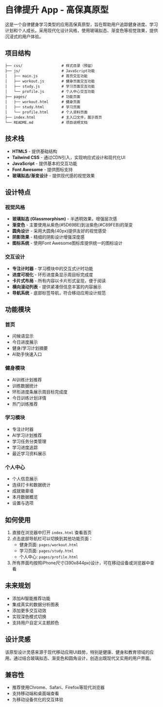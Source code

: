 # 自律提升 App - 高保真原型

这是一个自律健身学习类型的应用高保真原型，旨在帮助用户追踪健身进度、学习计划和个人成长。采用现代化设计风格，使用玻璃拟态、渐变色等视觉效果，提供沉浸式的用户体验。

## 项目结构

```
├── css/                  # 样式目录（预留）
├── js/                   # JavaScript功能
│   ├── main.js           # 首页交互功能
│   ├── workout.js        # 健身页面交互功能
│   ├── study.js          # 学习页面交互功能
│   └── profile.js        # 个人中心交互功能
├── pages/                # 功能页面
│   ├── workout.html      # 健身页面
│   ├── study.html        # 学习页面
│   └── profile.html      # 个人资料页面
├── index.html            # 主入口文件，展示首页
└── README.md             # 项目说明文档
```

## 技术栈

- **HTML5** - 提供基础结构
- **Tailwind CSS** - 通过CDN引入，实现响应式设计和现代化UI
- **JavaScript** - 提供基本的交互功能
- **Font Awesome** - 提供图标支持
- **玻璃拟态/渐变设计** - 提供现代感的视觉效果

## 设计特点

### 视觉风格

- **玻璃拟态 (Glassmorphism)** - 半透明效果，增强层次感
- **渐变色** - 主要使用从紫色(#5D69BE)到淡紫色(#C89FEB)的渐变
- **圆角设计** - 采用大圆角(40px)提供友好的视觉感受
- **阴影效果** - 精细的阴影设计增强深度感
- **图标系统** - 使用Font Awesome图标库提供统一的图标设计

### 交互设计

- **专注计时器** - 学习模块中的交互式计时功能
- **进度可视化** - 环形进度条显示周目标完成度
- **卡片式布局** - 所有内容以卡片形式呈现，便于阅读
- **横向滚动列表** - 提供紧凑但信息丰富的内容展示
- **导航系统** - 底部标签导航，符合移动应用设计规范

## 功能模块

### 首页

- 问候语显示
- 今日进度展示
- 健身/学习计划摘要
- AI助手快速入口

### 健身模块

- AI训练计划推荐
- 训练数据统计
- 环形进度条展示周目标完成度
- 今日训练计划详情
- 热门训练推荐

### 学习模块

- 专注计时器
- AI学习计划推荐
- 学习任务分类管理
- 学习进度追踪
- 最近学习资料展示

### 个人中心

- 个人信息展示
- 连续打卡和数据统计
- 成就徽章墙
- 本月数据概览
- 设置与选项

## 如何使用

1. 直接在浏览器中打开 `index.html` 查看首页
2. 点击底部导航栏可以切换到其他功能页面：
   - 健身页面: `pages/workout.html`
   - 学习页面: `pages/study.html`
   - 个人中心: `pages/profile.html`
3. 所有界面均按照iPhone尺寸(390x844px)设计，可在移动设备或浏览器中查看

## 未来规划

- 添加AI智能推荐功能
- 集成真实的数据分析图表
- 添加更多交互动效
- 实现深色模式切换
- 支持用户自定义主题颜色

## 设计灵感

该原型设计灵感来源于现代移动应用UI趋势，特别是健康、健身和教育领域的应用。通过结合玻璃拟态、渐变色和圆角设计，创造出既现代又实用的用户界面。

## 兼容性

- 推荐使用Chrome、Safari、Firefox等现代浏览器
- 支持移动端和桌面端查看
- 为移动设备优化的交互体验